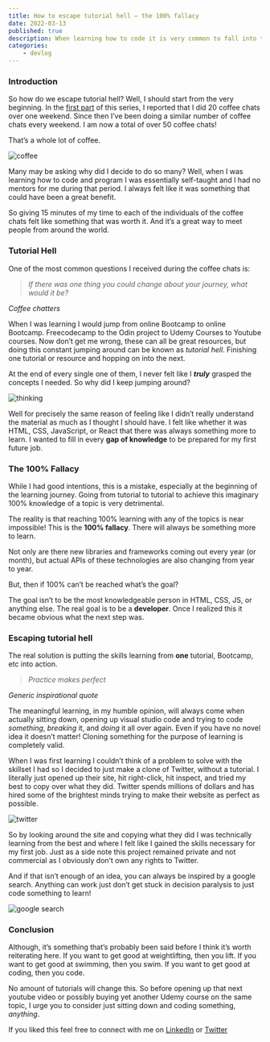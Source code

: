 ```yaml
---
title: How to escape tutorial hell — the 100% fallacy
date: 2022-03-13
published: true
description: When learning how to code it is very common to fall into tutorial hell. I'll go over my experience with tutorial hell and how I managed to escape it.
categories:
    - devlog
---
```


### Introduction

So how do we escape tutorial hell? Well, I should start from the very beginning. In the [first part](https://relatablecode.com/my-experience-after-doing-20-coffee-chats-in-one-weekend/) of this series, I reported that I did 20 coffee chats over one weekend. Since then I’ve been doing a similar number of coffee chats every weekend. I am now a total of over 50 coffee chats!

That’s a whole lot of coffee.

![coffee](https://cdn.hashnode.com/res/hashnode/image/upload/v1647184183968/OB-7b463j.jpeg)

Many may be asking why did I decide to do so many? Well, when I was learning how to code and program I was essentially self-taught and I had no mentors for me during that period. I always felt like it was something that could have been a great benefit.

So giving 15 minutes of my time to each of the individuals of the coffee chats felt like something that was worth it. And it’s a great way to meet people from around the world.

### Tutorial Hell

One of the most common questions I received during the coffee chats is:

> _If there was one thing you could change about your journey, what would it be?_

_Coffee chatters_

When I was learning I would jump from online Bootcamp to online Bootcamp. Freecodecamp to the Odin project to Udemy Courses to Youtube courses. Now don’t get me wrong, these can all be great resources, but doing this constant jumping around can be known as _tutorial hell_. Finishing one tutorial or resource and hopping on into the next.

At the end of every single one of them, I never felt like I **_truly_** grasped the concepts I needed. So why did I keep jumping around?

![thinking](https://cdn.hashnode.com/res/hashnode/image/upload/v1647184185210/rXcrZRyrd.jpeg)

Well for precisely the same reason of feeling like I didn’t really understand the material as much as I thought I should have. I felt like whether it was HTML, CSS, JavaScript, or React that there was always something more to learn. I wanted to fill in every **gap of knowledge** to be prepared for my first future job.

### The 100% Fallacy

While I had good intentions, this is a mistake, especially at the beginning of the learning journey. Going from tutorial to tutorial to achieve this imaginary 100% knowledge of a topic is very detrimental.

The reality is that reaching 100% learning with any of the topics is near impossible! This is the **100% fallacy**. There will always be something more to learn.

Not only are there new libraries and frameworks coming out every year (or month), but actual APIs of these technologies are also changing from year to year.

But, then if 100% can’t be reached what’s the goal?

The goal isn’t to be the most knowledgeable person in HTML, CSS, JS, or anything else. The real goal is to be a **developer**. Once I realized this it became obvious what the next step was.

### Escaping tutorial hell

The real solution is putting the skills learning from **one** tutorial, Bootcamp, etc into action.

> _Practice makes perfect_

_Generic inspirational quote_

The meaningful learning, in my humble opinion, will always come when actually sitting down, opening up visual studio code and trying to code _something_, _breaking_ it, and _doing_ it all over again. Even if you have no novel idea it doesn’t matter! Cloning something for the purpose of learning is completely valid.

When I was first learning I couldn’t think of a problem to solve with the skillset I had so I decided to just make a clone of Twitter, without a tutorial. I literally just opened up their site, hit right-click, hit inspect, and tried my best to copy over what they did. Twitter spends millions of dollars and has hired some of the brightest minds trying to make their website as perfect as possible.

![twitter](https://cdn.hashnode.com/res/hashnode/image/upload/v1647184186717/GDW5-hZ92.jpeg)

So by looking around the site and copying what they did I was technically learning from the best and where I felt like I gained the skills necessary for my first job. Just as a side note this project remained private and not commercial as I obviously don’t own any rights to Twitter.

And if that isn’t enough of an idea, you can always be inspired by a google search. Anything can work just don’t get stuck in decision paralysis to just code something to learn!

![google search](https://cdn.hashnode.com/res/hashnode/image/upload/v1647184187889/ehYS0JZyR.png)

### Conclusion

Although, it’s something that’s probably been said before I think it’s worth reiterating here. If you want to get good at weightlifting, then you lift. If you want to get good at swimming, then you swim. If you want to get good at coding, then you code.

No amount of tutorials will change this. So before opening up that next youtube video or possibly buying yet another Udemy course on the same topic, I urge you to consider just sitting down and coding something, _anything_.

If you liked this feel free to connect with me on [LinkedIn](https://www.linkedin.com/in/diego-ballesteros-9468a7136/) or [Twitter](https://twitter.com/relatablecoder)
